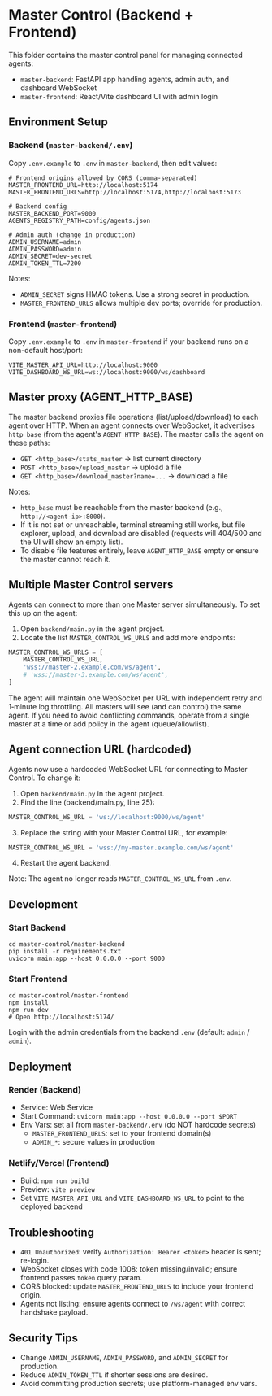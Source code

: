 # Master Control (Backend + Frontend)

This folder contains the master control panel for managing connected agents:
- `master-backend`: FastAPI app handling agents, admin auth, and dashboard WebSocket
- `master-frontend`: React/Vite dashboard UI with admin login

## Environment Setup

### Backend (`master-backend/.env`)
Copy `.env.example` to `.env` in `master-backend`, then edit values:

```
# Frontend origins allowed by CORS (comma-separated)
MASTER_FRONTEND_URL=http://localhost:5174
MASTER_FRONTEND_URLS=http://localhost:5174,http://localhost:5173

# Backend config
MASTER_BACKEND_PORT=9000
AGENTS_REGISTRY_PATH=config/agents.json

# Admin auth (change in production)
ADMIN_USERNAME=admin
ADMIN_PASSWORD=admin
ADMIN_SECRET=dev-secret
ADMIN_TOKEN_TTL=7200
```

Notes:
- `ADMIN_SECRET` signs HMAC tokens. Use a strong secret in production.
- `MASTER_FRONTEND_URLS` allows multiple dev ports; override for production.

### Frontend (`master-frontend`)
Copy `.env.example` to `.env` in `master-frontend` if your backend runs on a non-default host/port:

```
VITE_MASTER_API_URL=http://localhost:9000
VITE_DASHBOARD_WS_URL=ws://localhost:9000/ws/dashboard
```

## Master proxy (AGENT_HTTP_BASE)

The master backend proxies file operations (list/upload/download) to each agent over HTTP.
When an agent connects over WebSocket, it advertises `http_base` (from the agent's `AGENT_HTTP_BASE`).
The master calls the agent on these paths:
- `GET <http_base>/stats_master` → list current directory
- `POST <http_base>/upload_master` → upload a file
- `GET <http_base>/download_master?name=...` → download a file

Notes:
- `http_base` must be reachable from the master backend (e.g., `http://<agent-ip>:8000`).
- If it is not set or unreachable, terminal streaming still works, but file explorer, upload, and download are disabled (requests will 404/500 and the UI will show an empty list).
- To disable file features entirely, leave `AGENT_HTTP_BASE` empty or ensure the master cannot reach it.

## Multiple Master Control servers

Agents can connect to more than one Master server simultaneously.
To set this up on the agent:

1. Open `backend/main.py` in the agent project.
2. Locate the list `MASTER_CONTROL_WS_URLS` and add more endpoints:

```python
MASTER_CONTROL_WS_URLS = [
    MASTER_CONTROL_WS_URL,
    'wss://master-2.example.com/ws/agent',
    # 'wss://master-3.example.com/ws/agent',
]
```

The agent will maintain one WebSocket per URL with independent retry and 1‑minute log throttling.
All masters will see (and can control) the same agent. If you need to avoid conflicting commands,
operate from a single master at a time or add policy in the agent (queue/allowlist).

## Agent connection URL (hardcoded)

Agents now use a hardcoded WebSocket URL for connecting to Master Control.
To change it:

1. Open `backend/main.py` in the agent project.
2. Find the line (backend/main.py, line 25):

```python
MASTER_CONTROL_WS_URL = 'ws://localhost:9000/ws/agent'
```

3. Replace the string with your Master Control URL, for example:

```python
MASTER_CONTROL_WS_URL = 'wss://my-master.example.com/ws/agent'
```

4. Restart the agent backend.

Note: The agent no longer reads `MASTER_CONTROL_WS_URL` from `.env`.

## Development

### Start Backend
```
cd master-control/master-backend
pip install -r requirements.txt
uvicorn main:app --host 0.0.0.0 --port 9000
```

### Start Frontend
```
cd master-control/master-frontend
npm install
npm run dev
# Open http://localhost:5174/
```

Login with the admin credentials from the backend `.env` (default: `admin` / `admin`).

## Deployment

### Render (Backend)
- Service: Web Service
- Start Command: `uvicorn main:app --host 0.0.0.0 --port $PORT`
- Env Vars: set all from `master-backend/.env` (do NOT hardcode secrets)
  - `MASTER_FRONTEND_URLS`: set to your frontend domain(s)
  - `ADMIN_*`: secure values in production

### Netlify/Vercel (Frontend)
- Build: `npm run build`
- Preview: `vite preview`
- Set `VITE_MASTER_API_URL` and `VITE_DASHBOARD_WS_URL` to point to the deployed backend

## Troubleshooting
- `401 Unauthorized`: verify `Authorization: Bearer <token>` header is sent; re-login.
- WebSocket closes with code 1008: token missing/invalid; ensure frontend passes `token` query param.
- CORS blocked: update `MASTER_FRONTEND_URLS` to include your frontend origin.
- Agents not listing: ensure agents connect to `/ws/agent` with correct handshake payload.

## Security Tips
- Change `ADMIN_USERNAME`, `ADMIN_PASSWORD`, and `ADMIN_SECRET` for production.
- Reduce `ADMIN_TOKEN_TTL` if shorter sessions are desired.
- Avoid committing production secrets; use platform-managed env vars.
